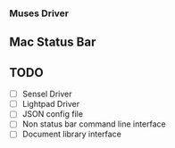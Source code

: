 ### Muses Driver

## Mac Status Bar

## TODO

- [ ] Sensel Driver
- [ ] Lightpad Driver
- [ ] JSON config file
- [ ] Non status bar command line interface
- [ ] Document library interface